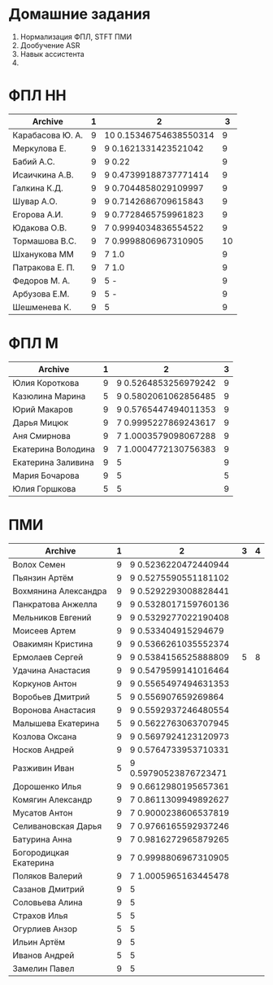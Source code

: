# Домашние задания
1. Нормализация ФПЛ, STFT  ПМИ
2. Дообучение ASR
3. Навык ассистента 
4. 

# ФПЛ НН
| Archive           | 1       |  2       | 3       |
|-------------------|---------|----------|---------|
|Карабасова Ю. А.   | 9 | 10 0.15346754638550314 | 9 |
|Меркулова Е.       | 9 | 9 0.1621331423521042 | 9 |
|Бабий А.С.         | 9 | 9 0.22 | 9 |
|Исаичкина А.В.     | 9 | 9 0.47399188737771414 | 9 |
|Галкина К.Д.       | 9 | 9 0.7044858029109997 | 9 |
|Шувар А.О.         | 9 | 9 0.7142686709615843 | 9 |
|Егорова А.И.       | 9 | 9 0.7728465759961823 | 9 |
|Юдакова О.В.       | 9 | 7 0.9994034836554522 | 9 |
|Тормашова В.С.     | 9 | 7 0.9998806967310905 | 10 |
|Шханукова ММ       | 9 | 7 1.0 | 9 |
|Патракова Е. П.    | 9 | 7 1.0 | 9 |
|Федоров М. А.      | 9 | 5 - | 9 |
|Арбузова Е.М.      | 9 | 5 - | 9 |
|Шешменева К.       | 9 | 5 | 9 |

# ФПЛ М
| Archive           | 1 |  2       | 3       |
|-------------------|---|----------|---------|
|Юлия Короткова     | 9 | 9 0.5264853256979242 | 9 |
|Казюлина Марина    | 5 | 9 0.5802061062856485 | 9 |
|Юрий Макаров       | 9 | 9 0.5765447494011353 | 9 |
|Дарья Мицюк        | 9 | 7 0.9995227869243617 | 9 |
|Аня Смирнова       | 9 | 7 1.0003579098067288 | 9 |
|Екатерина Володина | 9 | 7 1.0004772130756383 | 9 |
|Екатерина Заливина | 9 | 5 | 9 |
|Мария Бочарова     | 9 | 5 | 5 |
|Юлия Горшкова      | 5 | 5 | 9 |

# ПМИ
| Archive           | 1 |  2       | 3       | 4      |
|-------------------|---|----------|---------|--------|
|Волох Семен        | 9 | 9 0.5236220472440944 | | |
|Пьянзин Артём      | 9 | 9 0.5275590551181102 | | |
|Вохмянина Александра | 9 | 9 0.5292293008828441 | | |
|Панкратова Анжелла | 9 | 9 0.5328017159760136 | | |
|Мельников Евгений  | 9 | 9 0.5329277022190408 | | |
|Моисеев Артем      | 9 | 9 0.533404915294679  | | |
|Овакимян Кристина  | 9 | 9 0.5366261035552374 | | |
|Ермолаев Сергей    | 9 | 9 0.5384156525888809 | 5 | 8 |
|Удачина Анастасия  | 9 | 9 0.5479599141016464 | | |
|Коркунов Антон     | 9 | 9 0.5565497494631353 | | |
|Воробьев Дмитрий   | 5 | 9 0.556907659269864 | | |
|Воронова Анастасия | 9 | 9 0.5592937246480554 | | |
|Малышева Екатерина | 5 | 9 0.5622763063707945 | | |
|Козлова Оксана     | 9 | 9 0.5697924123120973 | | |
|Носков Андрей      | 9 | 9 0.5764733953710331 | | |
|Разживин Иван      | 5 | 9 0.59790523876723471 | | |
|Дорошенко Илья     | 9 | 9 0.6612980195657361 | | |
|Комягин Александр  | 9 | 7 0.8611309949892627 | | |
|Мусатов Антон      | 9 | 7 0.9000238606537819 | | |
|Селивановская Дарья| 9 | 7 0.9766165592937246 | | |
|Батурина Анна      | 9 | 7 0.9816272965879265 | | |
|Богородицкая Екатерина | 9 | 7 0.9998806967310905 | | |
|Поляков Валерий    | 9 | 7 1.0005965163445478 | | |
|Сазанов Дмитрий    | 9 | 5 | | |
|Соловьева Алина    | 9 | 5 | | |
|Страхов Илья       | 5 | 5 | | |
|Огурлиев Анзор     | 5 | 5 | | |
|Ильин Артём        | 9 | 5 | | |
|Иванов Андрей      | 5 | 5 | | |
|Замелин Павел      | 9 | 5 | | |
